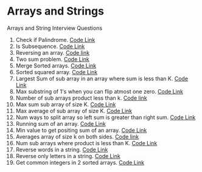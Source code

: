 # Arrays and Strings
Arrays and String Interview Questions
1. Check if Palindrome. [Code Link](https://github.com/InterviewCodingUSA/ArraysAndStrings/blob/main/CheckIfPalindrome/CheckPalindrome/src/Main.java)
2. Is Subsequence. [Code Link](https://github.com/InterviewCodingUSA/ArraysAndStrings/blob/main/IsSubSequence/IsSubSequence/src/Main.java)
3. Reversing an array. [Code link](https://github.com/InterviewCodingUSA/ArraysAndStrings/blob/main/ReverseAnArray/ReverseArray/src/Main.java)
4. Two sum problem.  [Code Link](https://github.com/InterviewCodingUSA/ArraysAndStrings/blob/main/TwoSumProblem/TwoSumProblem/src/Main.java)
5. Merge Sorted arrays. [Code Link](https://github.com/InterviewCodingUSA/ArraysAndStrings/blob/main/MergeSortedArrays/MergeSortedArrays/src/Main.java)
6. Sorted squared array. [Code Link](https://github.com/InterviewCodingUSA/ArraysAndStrings/blob/main/SquareOfSortedArrays/SquareOfSortedArrays/src/Main.java)
7. Largest Sum of sub array in an array where sum is less than K. [Code Link](https://github.com/InterviewCodingUSA/ArraysAndStrings/blob/main/LargestSubarraySumLessThanK/LargestSubarraySumLessThanK/src/Main.java)
8. Max substring of 1's when you can flip atmost one zero. [Code Link](https://github.com/InterviewCodingUSA/ArraysAndStrings/blob/main/FlipOneZeroToGetMaxOnes/FlipOneZeroToGetMaxOnes/src/Main.java)
9. Number of sub arrays product less than k. [Code link](https://github.com/InterviewCodingUSA/ArraysAndStrings/blob/main/SubarrayProductLessThanK/SubArrayProductLessThanK/src/Main.java)
10. Max sum sub array of size K. [Code Link](https://github.com/InterviewCodingUSA/ArraysAndStrings/blob/main/MaxSubarraySumOfFixedSize/MaxSubarraySumOfFixedSize/src/Main.java)
11. Max average of sub array of size K. [Code Link](https://github.com/InterviewCodingUSA/ArraysAndStrings/blob/main/MaxAverageSubarray/MaxAverageSubarray/src/Main.java)
12. Num ways to split array so left sum is greater than right sum. [Code Link](https://github.com/InterviewCodingUSA/ArraysAndStrings/blob/main/NumWaystoSplitArray/NumWaystoSplitArray/src/Main.java)
13. Running sum of an array. [Code Link](https://github.com/InterviewCodingUSA/ArraysAndStrings/blob/main/RunningSumArray/RunnignSumArray/src/Main.java)
14. Min value to get positing sum of an array. [Code Link](https://github.com/InterviewCodingUSA/ArraysAndStrings/blob/main/MinValueToGetPositiveSum/MinValueToGetPositiveSum/src/Main.java)
15. Averages array of size k on both sides. [Code link](https://github.com/InterviewCodingUSA/ArraysAndStrings/blob/main/GetAveragesArrayOfSizeKOnBothSides/GetAveragesArrayOfSizeKOnBothSides/src/Main.java)
16. Num sub arrays where product is less than K. [Code Link](https://github.com/InterviewCodingUSA/ArraysAndStrings/blob/main/NumSubArraysProductLessThanK/NumSubArraysProductLessThanK/src/Main.java)
17. Reverse words in a string. [Code Link](https://github.com/InterviewCodingUSA/ArraysAndStrings/blob/main/ReverseWordsOfString/ReverseWordsOfString/src/Main.java)
18. Reverse only letters in a string. [Code Link](https://github.com/InterviewCodingUSA/ArraysAndStrings/blob/main/ReverseOnlyLetters/ReverseOnlyLetters/src/Main.java)
19. Get common integers in 2 sorted arrays. [Code Link](https://github.com/InterviewCodingUSA/ArraysAndStrings/blob/main/CommonNumbersInTwoSortedArrays/CommonNumbersInTwoSOrtedArrays/src/Main.java)